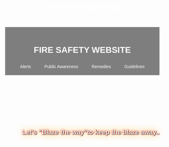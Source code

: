 # 1-fire-management
it is my first attempt

<!DOCTYPE html>
<html lang="en">
<head>
    <meta charset="UTF-8">
    <meta name="viewport" content="width=device-width, initial-scale=1.0">
    <title>Fire Safety Website</title>
	<link rel="stylesheet" type="text/css" href="styles.css">
    <style>
        body {
            background-image: url('https://www.ask-ehs.com/blog/wp-content/uploads/2019/01/Fire-safety-at-public-places.jpg');
            background-size: cover;
            background-position: span;
            color: white;
            font-family: Arial, sans-serif;
        }
        .container {
            max-width: 800px;
            margin: 0 auto;
            padding: 20px;
            background-color: rgba(0, 0, 0, 0.5);
        }
        h1 {
			font-family:sans-serif;
			font-weight:900;
            text-align: center;
        }
		h2 {
			 text-align:right;
			 color:white;
			 text-shadow:1px 1px 2px black,0 0 25px orange,0 0 5px red;
			}
        .menu {
            text-align: center;
            margin-top: 30px;
        }
        .menu a {
            color: white;
            text-decoration: none;
            margin: 0 20px;
        }
        .menu a:hover {
			font-size:24px;
            text-decoration: underline;
			text-align:justify;
        }
    </style>
</head>
<body>
    <div class="container">
        <h1>FIRE SAFETY WEBSITE</h1>
        <div class="menu">
	<nav>
            <a href="alerts.html" target :="blank">Alerts</a>
            <a href="pawareness.html" target :="blank">Public Awareness</a>
			<a href="Remedies.html" target :="blank">Remedies</a>
			<a href="Guidelines.html" target :="blank">Guidelines</a>
       </nav> </div>
    </div>
	<h2><br><br><br><br><br><br>Let's "Blaze the way"to keep the blaze away..</h2>
</body>
</html>

      
 
